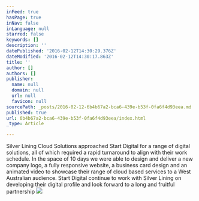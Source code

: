 ```yaml
---
inFeed: true
hasPage: true
inNav: false
inLanguage: null
starred: false
keywords: []
description: ''
datePublished: '2016-02-12T14:30:29.376Z'
dateModified: '2016-02-12T14:30:17.863Z'
title: ''
author: []
authors: []
publisher:
  name: null
  domain: null
  url: null
  favicon: null
sourcePath: _posts/2016-02-12-6b4b67a2-bca6-439e-b53f-0fa6f4d93eea.md
published: true
url: 6b4b67a2-bca6-439e-b53f-0fa6f4d93eea/index.html
_type: Article

---
```

Silver Lining Cloud Solutions approached Start Digital for a range of digital solutions, all of which required a rapid turnaround to align with their work schedule. In the space of 10 days we were able to design and deliver a new company logo, a fully responsive website, a business card design and an animated video to showcase their range of cloud based services to a West Australian audience. Start Digital continue to work with Silver Lining on developing their digital profile and look forward to a long and fruitful partnership
![](https://the-grid-user-content.s3-us-west-2.amazonaws.com/b5a9d9d6-5ec2-44d2-98b1-b41d294c1870.png)